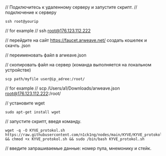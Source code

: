 // Подключитесь к удаленному серверу и запустите скрипт. 
// подключение к серверу

    ssh root@yourip

// for example 
// ssh root@176.123.112.222

// перейдите на сайт  https://faucet.arweave.net/ создать кошелек и скачть .json

// переименовать файл в arweave.json

// скопировать файл на сервер (команда выполняется на локальном устройстве)

    scp path/myfile user@ip_adree:/root/

// for example
// scp /Users/a1/Downloads/arweave.json root@176.123.112.222:/root/

// установите wget

    sudo apt-get install wget
    
// запустите скрипт, введя команду. 

    wget -q -O KYVE_protokol.sh https://raw.githubusercontent.com/n1ck1ng/nodes/main/KYVE/KYVE_protokol.sh && chmod +x KYVE_protokol.sh && sudo /bin/bash KYVE_protokol.sh
    
// введите запрашиваемые данные: номер пула, мнемонику и стейк. 
